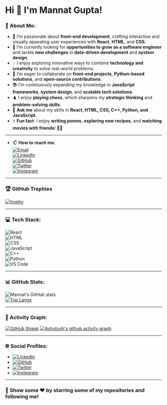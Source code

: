 # Hi 👋 I'm Mannat Gupta!

### 💫 About Me:
- 🌱 I’m passionate about **front-end development**, crafting interactive and visually appealing user experiences with **React**, **HTML**, and **CSS**.  
- 🤔 I’m currently looking for **opportunities to grow as a software engineer** and tackle **new challenges** in **data-driven development** and **system design**.  
- 💡 I enjoy exploring innovative ways to combine **technology and creativity** to solve real-world problems.  
- 🤝 I’m eager to collaborate on **front-end projects**, **Python-based solutions**, and **open-source contributions**.  
- 📚 I’m continuously expanding my knowledge in **JavaScript frameworks**, **system design**, and **scalable tech solutions**.  
- ♟️ I enjoy **playing chess**, which sharpens my **strategic thinking** and **problem-solving skills**.   
- 💬 **Ask me** about my skills in **React, HTML, CSS, C++, Python, and JavaScript**.
- ⚡ **Fun fact**: I enjoy **writing poems**, **exploring new recipes**, and **watching movies with friends**! 🎥🍴  
--- 
- 📫 **How to reach me**:  
  [![Email](https://img.shields.io/badge/-Email-D14836?style=for-the-badge&logo=gmail&logoColor=white)](mailto:mannatgupta146@gmail.com)  
  [![LinkedIn](https://img.shields.io/badge/LinkedIn-0A66C2?style=for-the-badge&logo=linkedin&logoColor=white)](https://www.linkedin.com/in/mannatgupta146)  
  [![GitHub](https://img.shields.io/badge/GitHub-181717?style=for-the-badge&logo=github&logoColor=white)](https://github.com/mannatgupta146)  
  [![Twitter](https://img.shields.io/badge/Twitter-1DA1F2?style=for-the-badge&logo=twitter&logoColor=white)](https://twitter.com/mannatgupta146)  
  [![Instagram](https://img.shields.io/badge/Instagram-E4405F?style=for-the-badge&logo=instagram&logoColor=white)](https://instagram.com/mannatgupta146)  

 

---

### 🏆 GitHub Trophies  
[![trophy](https://github-profile-trophy.vercel.app/?username=mannatgupta146&theme=transparent&no-frame=true&margin-w=15)](https://github.com/ryo-ma/github-profile-trophy)  

---

### 💻 Tech Stack:  
![React](https://img.shields.io/badge/React-61DAFB?style=for-the-badge&logo=react&logoColor=black)  
![HTML](https://img.shields.io/badge/HTML-E34F26?style=for-the-badge&logo=html5&logoColor=white)  
![CSS](https://img.shields.io/badge/CSS-1572B6?style=for-the-badge&logo=css3&logoColor=white)  
![JavaScript](https://img.shields.io/badge/JavaScript-F7DF1E?style=for-the-badge&logo=javascript&logoColor=black)  
![C++](https://img.shields.io/badge/C%2B%2B-00599C?style=for-the-badge&logo=c%2B%2B&logoColor=white)  
![Python](https://img.shields.io/badge/Python-3776AB?style=for-the-badge&logo=python&logoColor=white)  
![VS Code](https://img.shields.io/badge/VS%20Code-007ACC?style=for-the-badge&logo=visual-studio-code&logoColor=white)  

---

### 📊 GitHub Stats:  
![Mannat's GitHub stats](https://github-readme-stats.vercel.app/api?username=mannatgupta146&show_icons=true&theme=github-light)  
[![Top Langs](https://github-readme-stats.vercel.app/api/top-langs/?username=mannatgupta146&layout=compact&theme=github-light)](https://github.com/anuraghazra/github-readme-stats)


---


### 🌟 Activity Graph:
[![GitHub Streak](https://nirzak-streak-stats.vercel.app?user=mannatgupta146%20&theme=github-light)](https://git.io/streak-stats)
[![Ashutosh's github activity graph](https://github-readme-activity-graph.vercel.app/graph?username=mannatgupta146&theme=github-light)](https://github.com/ashutosh00710/github-readme-activity-graph)




---

### 🌐 Social Profiles:  
- [![LinkedIn](https://img.shields.io/badge/LinkedIn-0A66C2?style=flat&logo=linkedin&logoColor=white)](https://www.linkedin.com/in/mannatgupta146)  
- [![GitHub](https://img.shields.io/badge/GitHub-181717?style=flat&logo=github&logoColor=white)](https://github.com/mannatgupta146)  
- [![Twitter](https://img.shields.io/badge/Twitter-1DA1F2?style=flat&logo=twitter&logoColor=white)](https://twitter.com/mannatgupta146)  
- [![Instagram](https://img.shields.io/badge/Instagram-E4405F?style=flat&logo=instagram&logoColor=white)](https://www.instagram.com/mannat_1411) 

---

### 🌟 Show some ❤️ by starring some of my repositories and following me!  
